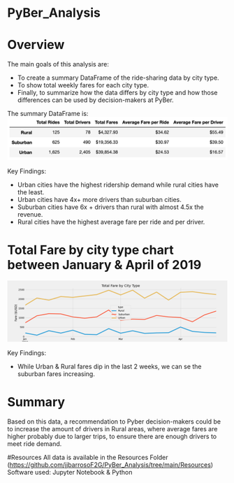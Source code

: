 # PyBer_Analysis

# Overview
The main goals of this analysis are:
- To create a summary DataFrame of the ride-sharing data by city type. 
- To show total weekly fares for each city type. 
- Finally, to summarize how the data differs by city type and how those differences can be used by decision-makers at PyBer.

The summary DataFrame is:
![PyBer analysis summary](https://github.com/jjbarrosoF2G/PyBer_Analysis/blob/main/analysis/21%2011%20PyBer%20Summary.png)

Key Findings:
- Urban cities have the highest ridership demand while rural cities have the least.
- Urban cities have 4x+ more drivers than suburban cities.
- Suburban cities have 6x + drivers than rural with almost 4.5x the revenue.
- Rural cities have the highest average fare per ride and per driver.

# Total Fare by city type chart between January & April of 2019
![PyBer weekly fare summary](https://github.com/jjbarrosoF2G/PyBer_Analysis/blob/main/analysis/Pyber_fare_summary.png)

Key Findings:
- While Urban & Rural fares dip in the last 2 weeks, we can se the suburban fares increasing.

# Summary

Based on this data, a recommendation to Pyber decision-makers could be to increase the amount of drivers in Rural areas, where average fares are higher probably due to larger trips, to ensure there are enough drivers to meet ride demand.

#Resources
All data is available in the Resources Folder (https://github.com/jjbarrosoF2G/PyBer_Analysis/tree/main/Resources)
Software used: Jupyter Notebook & Python

